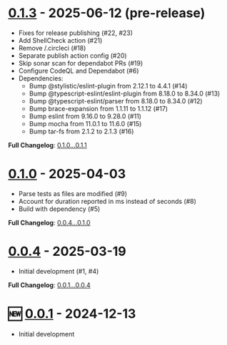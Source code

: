 # [0.1.3](https://github.com/kenherring/bats-test-runner/releases/tag/0.1.3) - 2025-06-12 (pre-release)

* Fixes for release publishing (#22, #23)
* Add ShellCheck action (#21)
* Remove /.circleci (#18)
* Separate publish action config (#20)
* Skip sonar scan for dependabot PRs (#19)
* Configure CodeQL and Dependabot (#6)
* Dependencies:
    * Bump @stylistic/eslint-plugin from 2.12.1 to 4.4.1 (#14)
    * Bump @typescript-eslint/eslint-plugin from 8.18.0 to 8.34.0 (#13)
    * Bump @typescript-eslint/parser from 8.18.0 to 8.34.0 (#12)
    * Bump brace-expansion from 1.1.11 to 1.1.12 (#17)
    * Bump eslint from 9.16.0 to 9.28.0 (#11)
    * Bump mocha from 11.0.1 to 11.6.0 (#15)
    * Bump tar-fs from 2.1.2 to 2.1.3 (#16)

**Full Changelog**: [0.1.0...0.1.1](https://github.com/kenherring/bats-test-runner/compare/0.1.0...0.1.1)

# [0.1.0](https://github.com/kenherring/bats-test-runner/releases/tag/0.1.0) - 2025-04-03

* Parse tests as files are modified (#9)
* Account for duration reported in ms instead of seconds (#8)
* Build with dependency (#5)

**Full Changelog**: [0.0.4...0.1.0](https://github.com/kenherring/bats-test-runner/compare/0.0.4...0.1.0)

# [0.0.4](https://github.com/kenherring/bats-test-runner/releases/tag/0.0.4) - 2025-03-19

* Initial development (#1, #4)

**Full Changelog**: [0.0.1...0.0.4](https://github.com/kenherring/bats-test-runner/compare/0.0.1...0.0.4)

# 🆕 [0.0.1](https://github.com/kenherring/bats-test-runner/releases/tag/0.0.1) - 2024-12-13

* Initial development
